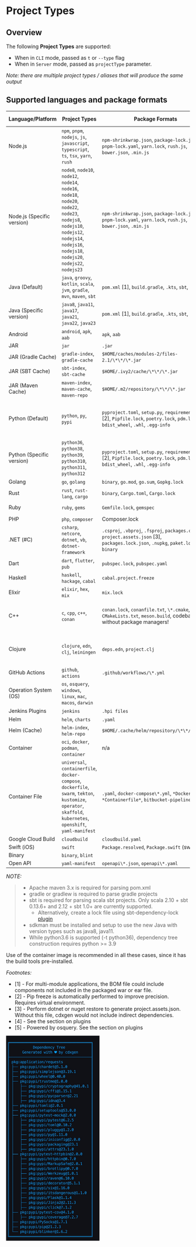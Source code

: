 # Project Types

## Overview

The following **Project Types** are supported:

- When in `CLI` mode, passed as `t` or `--type` flag
- When in `Server` mode, passed as `projectType` parameter.

_Note: there are multiple project types / aliases that will produce the same output_

## Supported languages and package formats

| Language/Platform          | Project Types                                                                                                                                                                                      | Package Formats                                                                                                                       | Supported Evidence                                                                                    | Supports Transitives |
| -------------------------- | -------------------------------------------------------------------------------------------------------------------------------------------------------------------------------------------------- | ------------------------------------------------------------------------------------------------------------------------------------- | ----------------------------------------------------------------------------------------------------- | -------------------- |
| Node.js                    | `npm`, `pnpm`, `nodejs`, `js`, `javascript`, `typescript`, `ts`, `tsx`, `yarn`, `rush`                                                                                                             | `npm-shrinkwrap.json`, `package-lock.json`, `pnpm-lock.yaml`, `yarn.lock`, `rush.js`, `bower.json`, `.min.js`                         | Yes, except for `.min.js`                                                                             | ✅                   |
| Node.js (Specific version) | `node8`, `node10`, `node12`, `node14`, `node16`, `node18`, `node20`, `node22`, `node23`, `nodejs8`, `nodejs10`, `nodejs12`, `nodejs14`, `nodejs16`, `nodejs18`, `nodejs20`, `nodejs22`, `nodejs23` | `npm-shrinkwrap.json`, `package-lock.json`, `pnpm-lock.yaml`, `yarn.lock`, `rush.js`, `bower.json`, `.min.js`                         | Yes, except for `.min.js`                                                                             | ✅                   |
| Java (Default)             | `java`, `groovy`, `kotlin`, `scala`, `jvm`, `gradle`, `mvn`, `maven`, `sbt`                                                                                                                        | `pom.xml` [1], `build.gradle`, `.kts`, `sbt`, `bazel`                                                                                 | Yes, unless `pom.xml` is manually parsed due to unavailability of maven or errors)                    | ✅                   |
| Java (Specific version)    | `java8`, `java11`, `java17`, `java21`, `java22`, `java23`                                                                                                                                          | `pom.xml` [1], `build.gradle`, `.kts`, `sbt`, `bazel`                                                                                 | Yes, unless `pom.xml` is manually parsed due to unavailability of maven or errors)                    | ✅                   |
| Android                    | `android`, `apk`, `aab`                                                                                                                                                                            | `apk`, `aab`                                                                                                                          | -                                                                                                     | -                    |
| JAR                        | `jar`                                                                                                                                                                                              | `.jar`                                                                                                                                | -                                                                                                     | -                    |
| JAR (Gradle Cache)         | `gradle-index`, `gradle-cache`                                                                                                                                                                     | `$HOME/caches/modules-2/files-2.1/\*\*/\*.jar`                                                                                        | -                                                                                                     | -                    |
| JAR (SBT Cache)            | `sbt-index`, `sbt-cache`                                                                                                                                                                           | `$HOME/.ivy2/cache/\*\*/\*.jar `                                                                                                      | -                                                                                                     | -                    |
| JAR (Maven Cache)          | `maven-index`, `maven-cache`, `maven-repo`                                                                                                                                                         | `$HOME/.m2/repository/\*\*/\*.jar`                                                                                                    | -                                                                                                     | -                    |
| Python (Default)           | `python`, `py`, `pypi`                                                                                                                                                                             | `pyproject.toml`, `setup.py`, `requirements.txt` [2], `Pipfile.lock`, `poetry.lock`, `pdm.lock`, `bdist_wheel`, `.whl`, `.egg-info`   | Yes using the automatic pip install/freeze. When disabled, only with `Pipfile.lock` and `poetry.lock` | ✅                   |
| Python (Specific version)  | `python36`, `python38`, `python39`, `python310`, `python311`, `python312`                                                                                                                          | `pyproject.toml`, `setup.py`, `requirements.txt` [2], `Pipfile.lock`, `poetry.lock`, `pdm.lock`, `bdist_wheel`, `.whl`, `.egg-info`   | Yes using the automatic pip install/freeze. When disabled, only with `Pipfile.lock` and `poetry.lock` | -                    |
| Golang                     | `go`, `golang`                                                                                                                                                                                     | `binary`, `go.mod`, `go.sum`, `Gopkg.lock`                                                                                            | Yes except binary                                                                                     | ✅                   |
| Rust                       | `rust`, `rust-lang`, `cargo`                                                                                                                                                                       | `binary`, `Cargo.toml`, `Cargo.lock`                                                                                                  | Only for `Cargo.lock`                                                                                 | -                    |
| Ruby                       | `ruby`, `gems`                                                                                                                                                                                     | `Gemfile.lock`, `gemspec`                                                                                                             | Only for `Gemfile.lock`                                                                               | -                    |
| PHP                        | `php`, `composer`                                                                                                                                                                                  | Composer.lock                                                                                                                         | Yes                                                                                                   | ✅                   |
| .NET (#C)                  | `csharp`, `netcore`, `dotnet`, `vb`, `dotnet-framework`                                                                                                                                            | `.csproj`, `.vbproj`, `.fsproj`, `packages.config`, `project.assets.json` [3], `packages.lock.json`, `.nupkg`, `paket.lock`, `binary` | Only for `project.assets.json`, `packages.lock.json`, `paket.lock`                                    | -                    |
| Dart                       | `dart`, `flutter`, `pub`                                                                                                                                                                           | `pubspec.lock`, `pubspec.yaml`                                                                                                        | Only for `pubspec.lock`                                                                               | -                    |
| Haskell                    | `haskell`, `hackage`, `cabal`                                                                                                                                                                      | `cabal.project.freeze`                                                                                                                | Yes                                                                                                   |                      |
| Elixir                     | `elixir`, `hex`, `mix`                                                                                                                                                                             | `mix.lock`                                                                                                                            | Yes                                                                                                   | -                    |
| C++                        | `c`, `cpp`, `c++`, `conan`                                                                                                                                                                         | `conan.lock`, `conanfile.txt`, `\*.cmake`, `CMakeLists.txt`, `meson.build`, codebase without package managers!                        | Yes only for `conan.lock`. Best effort basis for `cmake` without version numbers.                     | ✅                   |
| Clojure                    | `clojure`, `edn`, `clj`, `leiningen`                                                                                                                                                               | `deps.edn`, `project.clj`                                                                                                             | Yes unless the files are parsed manually due to lack of clojure cli or leiningen command              | -                    |
| GitHub Actions             | `github`, `actions`                                                                                                                                                                                | `.github/workflows/\*.yml`                                                                                                            | n/a                                                                                                   | ✅                   |
| Operation System (OS)      | `os`, `osquery`, `windows`, `linux`, `mac`, `macos`, `darwin`                                                                                                                                      |
| Jenkins Plugins            | `jenkins`                                                                                                                                                                                          | `.hpi files`                                                                                                                          | -                                                                                                     | ✅                   |
| Helm                       | `helm`, `charts`                                                                                                                                                                                   | `.yaml`                                                                                                                               | n/a                                                                                                   |                      |
| Helm (Cache)               | `helm-index`, `helm-repo`                                                                                                                                                                          | `$HOME/.cache/helm/repository/\*\*/\*.yaml`                                                                                           | -                                                                                                     | -                    |
| Container                  | `oci`, `docker`, `podman`, `container`                                                                                                                                                             | n/a                                                                                                                                   | -                                                                                                     |
| Container File             | `universal`, `containerfile`, `docker-compose`, `dockerfile`, `swarm`, `tekton`, `kustomize`, `operator`, `skaffold`, `kubernetes`, `openshift`, `yaml-manifest`                                   | `.yaml`, `docker-compose\*.yml`, `*Dockerfile*`, `*Containerfile*`, `bitbucket-pipelines.yml`                                         | n/a                                                                                                   | -                    |
| Google Cloud Build         | `cloudbuild`                                                                                                                                                                                       | `cloudbuild.yaml`                                                                                                                     | n/a                                                                                                   | -                    |
| Swift (iOS)                | `swift`                                                                                                                                                                                            | `Package.resolved`, `Package.swift` (swiftpm)                                                                                         | Yes                                                                                                   | -                    |
| Binary                     | `binary`, `blint`                                                                                                                                                                                  |
| Open API                   | `yaml-manifest`                                                                                                                                                                                    | `openapi\*.json`, `openapi\*.yaml`                                                                                                    | n/a                                                                                                   | -                    |

_*NOTE:*_

> - Apache maven 3.x is required for parsing pom.xml
> - gradle or gradlew is required to parse gradle projects
> - sbt is required for parsing scala sbt projects. Only scala 2.10 + sbt 0.13.6+ and 2.12 + sbt 1.0+ are currently supported.
>   - Alternatively, create a lock file using sbt-dependency-lock [plugin](https://github.com/stringbean/sbt-dependency-lock)
> - sdkman must be installed and setup to use the new Java with version types such as java8, java11.
> - While python3.6 is supported (-t python36), dependency tree construction requires python >= 3.9

Use of the container image is recommended in all these cases, since it has the build tools pre-installed.

_*Footnotes:*_

- [1] - For multi-module applications, the BOM file could include components not included in the packaged war or ear file.
- [2] - Pip freeze is automatically performed to improve precision. Requires virtual environment.
- [3] - Perform dotnet or nuget restore to generate project.assets.json. Without this file, cdxgen would not include indirect dependencies.
- [4] - See the section on plugins
- [5] - Powered by osquery. See the section on plugins

<img src="_media/cdxgen-tree.jpg" alt="cdxgen tree" width="256">
